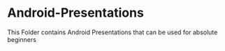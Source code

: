 # Android-Presentations
This Folder contains Android Presentations that can be used for absolute beginners
